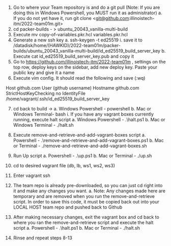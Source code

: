 ﻿1) Go to where your Team repository is and do a git pull (Note: If you are doing this in Windows Powershell, you MUST run it as administrator)
   a. If you do not yet have it, run git clone <git@github.com:illinoistech-itm/2022-team01m.git>
2) cd packer-builds - > ubuntu_20043_vanilla-multi-build
3) Execute mv copy-of-variables.pkr.hcl variables.pkr.hcl
4) Generate a new ssh key
   a. ssh-keygen -t ed25519
		i. save it to /datadisk/home/(HAWKID)/2022-team01m/packer-builds/ubuntu_20043_vanilla-multi-build/id_ed25519_build_server_key
   b. Execute cat id_ed25519_build_server_key.pub and copy it
5) Go to <https://github.com/illinoistech-itm/2022-team01m> , settings on the top row, deploy keys on the sidebar, add new deploy key. Paste your public key and give it a name
6) Execute vim config. It should read the following and save (:wq)

Host github.com
   User (github username)
   Hostname github.com
	StrictHostKeyChecking no
	IdentityFile /home/vagrant/.ssh/id\_ed25519\_build\_server\_key

7) cd back to build -> 
   a. Windows Powershell - powershell
   b. Mac or Windows Terminal- bash
      i. If you have any vagrant boxes currently running, execute halt script
         a. Windows Powershell - .\halt.ps1
         b. Mac or Windows Terminal - ./halt.sh 

8) Execute remove-and-retrieve-and-add-vagrant-boxes script 
   a. Powershell - .\remove-and-retrieve-and-add-vagrant-boxes.ps1
   b. Mac or Terminal - ./remove-and-retrieve-and-add-vagrant-boxes.sh
9) Run Up script
   a. Powershell - .\up.ps1
   b. Mac or Terminal - ./up.sh
10) cd to desired vagrant file (db, lb, ws1, ws2, ws3)
11) Enter vagrant ssh
12) The team repo is already pre-downloaded, so you can just cd right into it and make any changes you want.
   a. Note: Any changes made here are temporary and are removed when you run the remove-and-retrieve script. In order to save this code, it must be copied back out into your LOCAL HOST team repo and pushed back to Github
13) After making necessary changes, exit the vagrant box and cd back to where you ran the remove-and-retrieve script and execute the halt script
   a. Powershell - .\halt.ps1
   b. Mac or Terminal - ./halt.sh
14) Rinse and repeat steps 8-13
